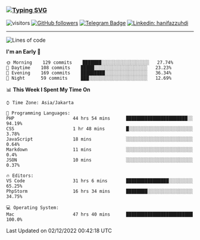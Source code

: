 ### [![Typing SVG](https://readme-typing-svg.herokuapp.com?font=lato&size=22&lines=Hi+There+👋)](https://git.io/typing-svg) 

![visitors](https://visitor-badge.glitch.me/badge?page_id=hanifazzuhdi.hanifazzuhdi)
[![GitHub followers](https://img.shields.io/github/followers/hanifazzuhdi?label=Follow&style=social)](https://github.com/hanifazzuhdi/?tab=follow) 
[![Telegram Badge](https://img.shields.io/badge/-hanif0198-blue?style=social&logo=telegram&link=https://www.t.me/hanif0198/)](https://www.t.me/hanif0198/) 
[![Linkedin: hanifazzuhdi](https://img.shields.io/badge/-hanifazzuhdi-blue?style=flat-square&logo=Linkedin&logoColor=white&link=https://www.linkedin.com/in/hanif-az-zuhdi-69688019b/)](https://www.linkedin.com/in/hanif-az-zuhdi-69688019b/) 

<hr/>

<!--START_SECTION:waka-->
![Lines of code](https://img.shields.io/badge/From%20Hello%20World%20I%27ve%20Written-6%20Million%20lines%20of%20code-blue)

**I'm an Early 🐤** 

```text
🌞 Morning    129 commits    ███████░░░░░░░░░░░░░░░░░░   27.74% 
🌆 Daytime    108 commits    █████░░░░░░░░░░░░░░░░░░░░   23.23% 
🌃 Evening    169 commits    █████████░░░░░░░░░░░░░░░░   36.34% 
🌙 Night      59 commits     ███░░░░░░░░░░░░░░░░░░░░░░   12.69%

```


📊 **This Week I Spent My Time On** 

```text
⌚︎ Time Zone: Asia/Jakarta

💬 Programming Languages: 
PHP                      44 hrs 54 mins      ███████████████████████░░   94.19% 
CSS                      1 hr 48 mins        █░░░░░░░░░░░░░░░░░░░░░░░░   3.78% 
JavaScript               18 mins             ░░░░░░░░░░░░░░░░░░░░░░░░░   0.64% 
Markdown                 11 mins             ░░░░░░░░░░░░░░░░░░░░░░░░░   0.4% 
JSON                     10 mins             ░░░░░░░░░░░░░░░░░░░░░░░░░   0.37%

🔥 Editors: 
VS Code                  31 hrs 6 mins       ████████████████░░░░░░░░░   65.25% 
PhpStorm                 16 hrs 34 mins      ████████░░░░░░░░░░░░░░░░░   34.75%

💻 Operating System: 
Mac                      47 hrs 40 mins      █████████████████████████   100.0%

```


 Last Updated on 02/12/2022 00:42:18 UTC
<!--END_SECTION:waka-->
